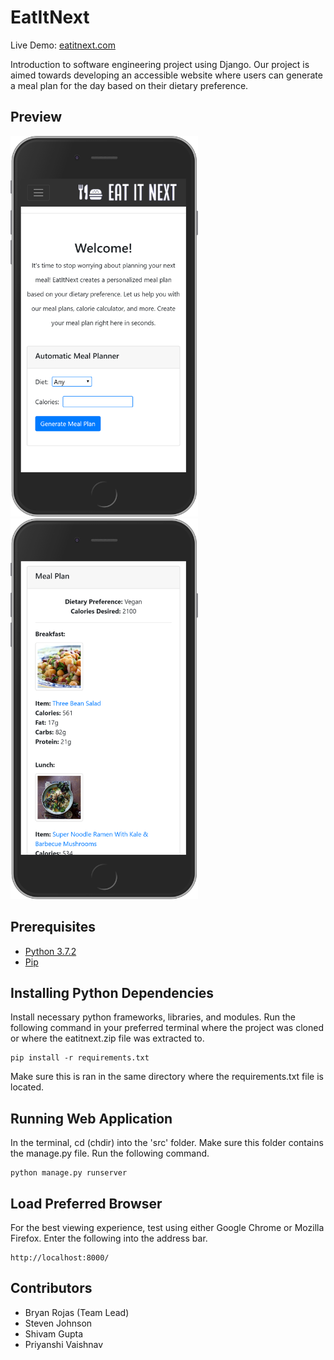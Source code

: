 # EatItNext

Live Demo: [eatitnext.com](http://eatitnext.com/)

Introduction to software engineering project using Django. Our project is aimed towards developing an accessible website where users can generate a meal plan for the day based on their dietary preference.

## Preview

<img src="https://raw.githubusercontent.com/Bryan-Rojas/EatItNext/master/iphone_preview.png" height="609" width="300"> <img src="https://raw.githubusercontent.com/Bryan-Rojas/EatItNext/master/iphone_preview_2.png" height="609" width="300">

## Prerequisites

* [Python 3.7.2](https://www.python.org/downloads/)
* [Pip](https://pip.pypa.io/en/stable/installing/)

## Installing Python Dependencies

Install necessary python frameworks, libraries, and modules. Run the following command in your preferred terminal where the project was cloned or where the eatitnext.zip file was extracted to.
```
pip install -r requirements.txt
```
Make sure this is ran in the same directory where the requirements.txt file is located.

## Running Web Application

In the terminal, cd (chdir) into the 'src' folder. Make sure this folder contains the manage.py file. Run the following command.
```
python manage.py runserver
```

## Load Preferred Browser

For the best viewing experience, test using either Google Chrome or Mozilla Firefox. Enter the following into the address bar.
```
http://localhost:8000/
```

## Contributors

* Bryan Rojas (Team Lead)
* Steven Johnson
* Shivam Gupta
* Priyanshi Vaishnav

